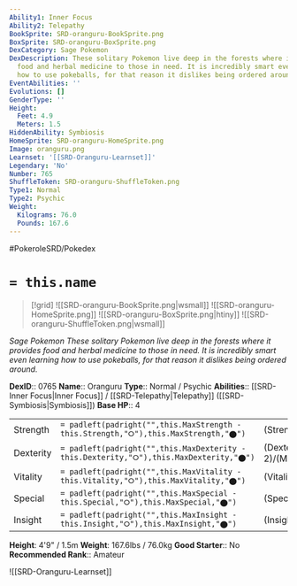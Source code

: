 ```yaml
---
Ability1: Inner Focus
Ability2: Telepathy
BookSprite: SRD-oranguru-BookSprite.png
BoxSprite: SRD-oranguru-BoxSprite.png
DexCategory: Sage Pokemon
DexDescription: These solitary Pokemon live deep in the forests where it provides
  food and herbal medicine to those in need. It is incredibly smart even learning
  how to use pokeballs, for that reason it dislikes being ordered around.
EventAbilities: ''
Evolutions: []
GenderType: ''
Height:
  Feet: 4.9
  Meters: 1.5
HiddenAbility: Symbiosis
HomeSprite: SRD-oranguru-HomeSprite.png
Image: oranguru.png
Learnset: '[[SRD-Oranguru-Learnset]]'
Legendary: 'No'
Number: 765
ShuffleToken: SRD-oranguru-ShuffleToken.png
Type1: Normal
Type2: Psychic
Weight:
  Kilograms: 76.0
  Pounds: 167.6
---
```


#PokeroleSRD/Pokedex

# `= this.name`

> [!grid]
> ![[SRD-oranguru-BookSprite.png|wsmall]]
> ![[SRD-oranguru-HomeSprite.png]]
> ![[SRD-oranguru-BoxSprite.png|htiny]]
> ![[SRD-oranguru-ShuffleToken.png|wsmall]]


*Sage Pokemon*
*These solitary Pokemon live deep in the forests where it provides food and herbal medicine to those in need. It is incredibly smart even learning how to use pokeballs, for that reason it dislikes being ordered around.*

**DexID**:: 0765
**Name**:: Oranguru
**Type**:: Normal / Psychic
**Abilities**:: [[SRD-Inner Focus|Inner Focus]] / [[SRD-Telepathy|Telepathy]] ([[SRD-Symbiosis|Symbiosis]])
**Base HP**:: 4

|           |                                                                                        |                                          |
| --------- | -------------------------------------------------------------------------------------- | ---------------------------------------- |
| Strength  | `= padleft(padright("",this.MaxStrength - this.Strength,"⭘"),this.MaxStrength,"⬤")`    | (Strength::2)/(MaxStrength::4)   |
| Dexterity | `= padleft(padright("",this.MaxDexterity - this.Dexterity,"⭘"),this.MaxDexterity,"⬤")` | (Dexterity:: 2)/(MaxDexterity::4) |
| Vitality  | `= padleft(padright("",this.MaxVitality - this.Vitality,"⭘"),this.MaxVitality,"⬤")`    | (Vitality::2)/(MaxVitality::5)   |
| Special   | `= padleft(padright("",this.MaxSpecial - this.Special,"⭘"),this.MaxSpecial,"⬤")`       | (Special::2)/(MaxSpecial::5)     |
| Insight   | `= padleft(padright("",this.MaxInsight - this.Insight,"⭘"),this.MaxInsight,"⬤")`       | (Insight::3)/(MaxInsight::6)     |

**Height**: 4'9" / 1.5m
**Weight**: 167.6lbs / 76.0kg
**Good Starter**:: No
**Recommended Rank**:: Amateur

![[SRD-Oranguru-Learnset]]